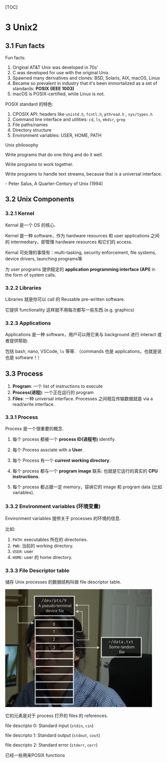 [TOC]

# 3 Unix2

## 3.1 Fun facts

Fun facts:

1. Original AT&T Unix was developed in 70s'
2. C was developed for use with the original Unix. 
3. Spawned many derivatives and clones: BSD, Solaris, AIX, macOS, Linux
4. Became so prevalent in industry that it's been immortalized as a set of standards: **POSIX (IEEE 1003)**
5. macOS is POSIX-certified, while Linux is not.



POSIX standard 的特色:

1. CPOSIX API: headers like `unistd.h`, `fcntl.h`, `pthread.h` , `sys/types.h`
2. Command line interface and utilities: `cd`, `ls`, `mkdir`, `grep` 
3. File paths/names
4. Directory structure
5. Environment variables: USER, HOME, PATH



Unix philosophy

Write programs that do one thing and do it well.

Write programs to work together.

Write programs to handle text streams, because that is a universal interface.

\- Peter Salus, A Quarter-Century of Unix (1994)

## 3.2 Unix Components

### 3.2.1 Kernel

Kernal 是一个 OS 的核心.

Kernel 是一种 software，作为 hardware resources 和 user applications 之间的 intermediary，即管理 hardware resources 和它们的 access.

Kernal 可处理的事情有：multi-tasking, security enforcement, file systems, device drivers, launching programs等

为 user programs 提供稳定的 **application programming interface (API)** in the form of system calls.

### 3.2.2 Libraries

Libraries 就是你可以 call 的 Reusable pre-written software.

它提供 functionality 这样就不用每次都写一些东西.(e.g. graphics)

### 3.2.3 Applications

Applications 是一种 software，用户可以用它来与 background 进行 interact 或者提供帮助.

包括 bash, nano, VSCode, `ls` 等等. （commands 也是 applications，也就是说也是 software！）

## 3.3 Process

1. **Program**: 一个 list of instructions to execute
2. **Process(进程)**: 一个正在运行的 program
3. **Files**: 一种 universal interface. Processes 之间相互传输数据就是 via a read/write interface.

### 3.3.1 Process

Process 是一个很重要的概念.

1. 每个 process 都被一个 **process ID(进程号)** identify.

2. 每个 Process assciate with a **User**.
3. 每个 Process 有一个 **current working directory**.
4. 每个 process 都与一个 **program image** 联系: 也就是它运行的真实的 **CPU instructions**.
5. 每个 process 都占据一定 memory，容纳它的 image 和 program data (比如 variables).

### 3.3.2 Environment variables (环境变量)

Environment variables 提供关于 processes 的环境的信息.

比如:

1. `PATH`: executables 所在的 directories.
2. `PWD`: 当前的 working directory.
3. `USER`: user
4. `HOME`: user 的 home directory.

### 3.3.3 File Descriptor table

储存 Unix processes 的数据结构叫做 file descriptor table. 

<img src="Assets/Screenshot 2024-02-04 at 14.12.26.png" alt="Screenshot 2024-02-04 at 14.12.26" style="zoom:50%;" />

它的元素是对于 process 打开的 files 的 references. 

file descripto 0: Standard input (`stdin`, `cin`)

file descripto 1: Standard output (`stdout`, `cout`)

file descripto 2: Standard error (`stderr`, `cerr`)

已经一些用来POSIX functions
